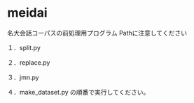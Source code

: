 # meidai
名大会話コーパスの前処理用プログラム
Pathに注意してください

１．split.py

２．replace.py

３．jmn.py

４．make_dataset.py
の順番で実行してください。
